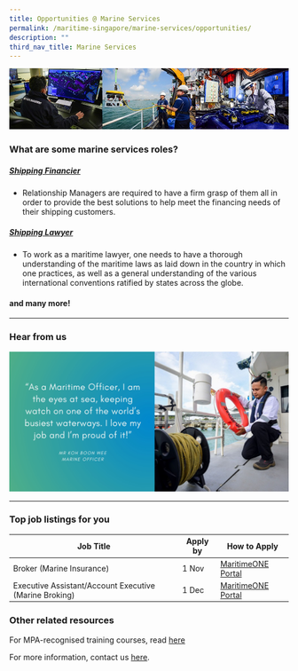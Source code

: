 ```yaml
---
title: Opportunities @ Marine Services
permalink: /maritime-singapore/marine-services/opportunities/
description: ""
third_nav_title: Marine Services
---
```

![](/images/mpa_offshore_careers.jfif)

### What are some marine services roles?

##### [Shipping Financier](https://www.maritimeone.sg/article-detail/shipping-financier)
* Relationship Managers are required to have a firm grasp of them all in order to provide the best solutions to help meet the financing needs of their shipping customers.


##### [Shipping Lawyer](https://www.maritimeone.sg/article-detail/maritime-lawyer)
* To work as a maritime lawyer, one needs to have a thorough understanding of the maritime laws as laid down in the country in which one practices, as well as a general understanding of the various international conventions ratified by states across the globe.

#### and many more!
 
 <hr>

### Hear from us
![](/images/sample%20profiling%20quote.jpeg)

 <hr>

### Top job listings for you

| Job Title | Apply by | How to Apply |
| -------- | -------- | -------- |
| Broker (Marine Insurance) | 1 Nov | [MaritimeONE Portal](https://www.maritimeone.sg/job-detail/2Q0AP7O03X409UYNPWG9) |
| Executive Assistant/Account Executive (Marine Broking) | 1 Dec | [MaritimeONE Portal](https://www.maritimeone.sg/job-detail/BP6TFZAPY1AFM8B23QW2) |


 
### Other related resources
For MPA-recognised training courses, read [here](https://www.mpa.gov.sg/singapore-registry-of-ships/seafarer-training-and-certification/training-courses)

For more information, contact us [here](/contact-us/).